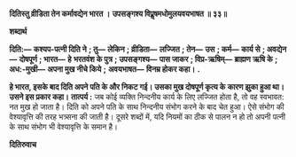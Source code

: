 **दितिस्तु व्रीडिता तेन कर्मावद्येन भारत ।** **उपसङ्गश्य विप्रॢषमधोमुलयवयभाषत ॥ ३३॥** 

**शब्दार्थ** 

**दिति:—** **कश्यप-पत्नी दिति ने** **; तु—** **लेकिन** **; व्रीडिता—** **लज्जित** **; तेन—** **उस** **; कर्म—** **कार्य से** **; अवद्येन—** **दोषपूर्ण** **; भारत—** **हे** **भरतवंश के पुत्र** **; उपसङ्गश्य—** **पास जाकर** **; विप्र-ऋषिम्—** **ब्राह्मण ऋषि के** **; अध:-मुखी—** **अपना मुख नीचे किये** **;** **अवयभाषत—** **विनम्र होकर कहा।** **.** 

**हे भारत, इसके बाद दिति अपने पति के और निकट गई। उसका मुख दोषपूर्ण कृत्य के** **कारण झुका हुआ था। उसने इस प्रकार कहा।** **तात्पर्य :** जब कोई व्यक्ति निन्दनीय कार्य के लिए लज्जित होता है, तो वह स्वभावत: नत मुख हो जाता है। दिति को अपने पति के साथ निन्दनीय संभोग करने के बाद चेत हुआ। ऐसे संभोग की वेश्यावृत्ति की तरह भत्र्सना की जाती है। दूसरे शब्दों में, यदि नियमों का ठीक से पालन न हो तो अपनी पत्नी के साथ संभोग भी वेश्यावृत्ति के समान है।  

**दितिरुवाच** 